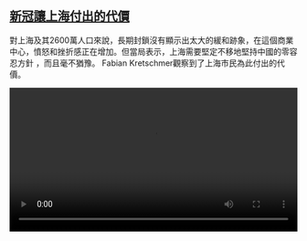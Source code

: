 <!--1650552425000-->
[新冠讓上海付出的代價](https://www.dw.com/zh/%E6%96%B0%E5%86%A0%E8%AE%93%E4%B8%8A%E6%B5%B7%E4%BB%98%E5%87%BA%E7%9A%84%E4%BB%A3%E5%83%B9/a-61546923)
------

<p>對上海及其2600萬人口來說，長期封鎖沒有顯示出太大的緩和跡象，在這個商業中心，憤怒和挫折感正在增加。但當局表示，上海需要堅定不移地堅持中國的零容忍方針 ，而且毫不猶豫。 Fabian Kretschmer觀察到了上海市民為此付出的代價。</small></p><video src="https://tvdownloaddw-a.akamaihd.net/dwtv_video/flv/vdt_zh/2022/bchi220421_001_shcovidfincn_01r_sd_sor.mp4" controls style="width:100%"></video>
